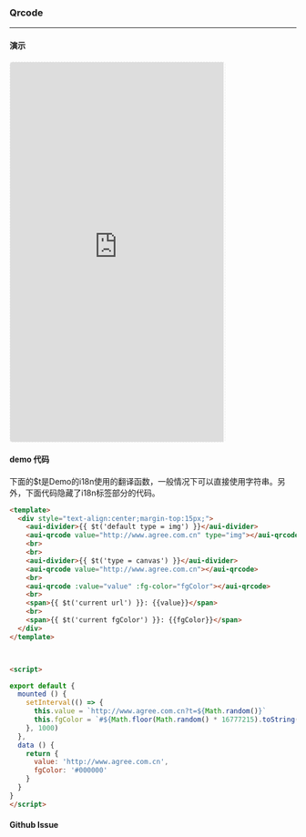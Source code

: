<!-- ---
nav: zh-CN
--- -->


### Qrcode

---

#### 演示

 <div style="width:377px;height:667px;display:inline-block;border:1px dashed #ececec;border-radius:5px;overflow:hidden;">
   <iframe src="https://afexteam.github.io/aui-m-demo/#/component/qrcode" width="375" height="667" border="0" frameborder="0"></iframe>
 </div>

#### demo 代码

<p class="tip">下面的$t是Demo的i18n使用的翻译函数，一般情况下可以直接使用字符串。另外，下面代码隐藏了i18n标签部分的代码。</p>

``` html
<template>
  <div style="text-align:center;margin-top:15px;">
    <aui-divider>{{ $t('default type = img') }}</aui-divider>
    <aui-qrcode value="http://www.agree.com.cn" type="img"></aui-qrcode>
    <br>
    <br>
    <aui-divider>{{ $t('type = canvas') }}</aui-divider>
    <aui-qrcode value="http://www.agree.com.cn"></aui-qrcode>
    <br>
    <aui-qrcode :value="value" :fg-color="fgColor"></aui-qrcode>
    <br>
    <span>{{ $t('current url') }}: {{value}}</span>
    <br>
    <span>{{ $t('current fgColor') }}: {{fgColor}}</span>
  </div>
</template>



<script>

export default {
  mounted () {
    setInterval(() => {
      this.value = `http://www.agree.com.cn?t=${Math.random()}`
      this.fgColor = `#${Math.floor(Math.random() * 16777215).toString(16)}`
    }, 1000)
  },
  data () {
    return {
      value: 'http://www.agree.com.cn',
      fgColor: '#000000'
    }
  }
}
</script>
```


#### Github Issue